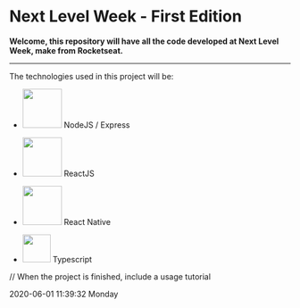 # Next Level Week - First Edition

**Welcome, this repository will have all the code developed at Next Level Week, make from Rocketseat.**

---

The technologies used in this project will be:

- <img src="https://www.opus-software.com.br/wp-content/uploads/2018/09/nodejs.jpg" width="70px" /> NodeJS / Express
- <img src="https://www.cloudcms.com/images/quickstarts/react/react.df70b005.png" width="70px" /> ReactJS
- <img src="https://miro.medium.com/max/3840/1*QDQvlCg420lzRElCK4AYhw.png" width="70px" /> React Native

- <img src="https://miro.medium.com/max/816/1*mn6bOs7s6Qbao15PMNRyOA.png" width="50px" /> Typescript

// When the project is finished, include a usage tutorial

2020-06-01 11:39:32 Monday
